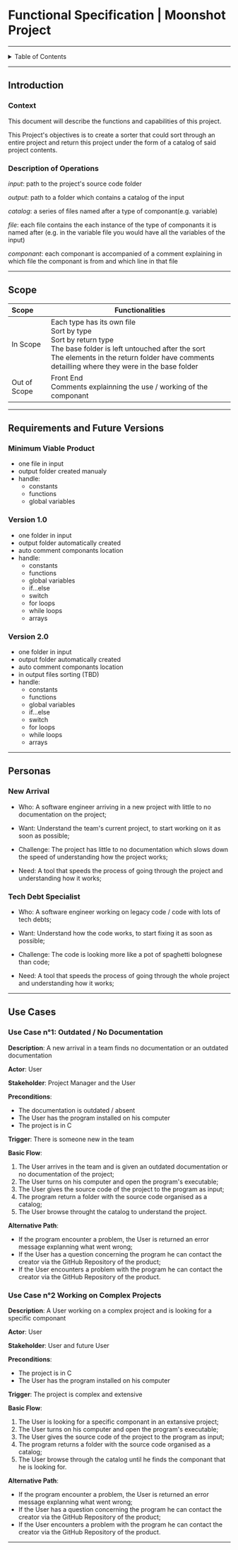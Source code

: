# Functional Specification | Moonshot Project

---

<details>
<summary>Table of Contents</summary>

- [Functional Specification | Moonshot Project](#functional-specification--moonshot-project)
  - [Introduction](#introduction)
    - [Context](#context)
    - [Description of Operations](#description-of-operations)
  - [Scope](#scope)
  - [Personas](#personas)
  - [Use Cases](#use-cases)
    - [Use Case n°1: Outdated / No Documentation](#use-case-n1-outdated--no-documentation)
    - [Use Case n°2: Working on Complex Project](#use-case-n2-working-on-complex-projects)

</details>

---

## Introduction

### Context

This document will describe the functions and capabilities of this project.

This Project's objectives is to create a sorter that could sort through an entire project and return this project under the form of a catalog of said project contents.

### Description of Operations

*input*: path to the project's source code folder

*output*: path to a folder which contains a catalog of the input

*catalog*: a series of files named after a type of componant(e.g. variable)

*file*: each file contains the each instance of the type of componants it is named after (e.g. in the variable file you would have all the variables of the input)

*componant*: each componant is accompanied of a comment explaining in which file the componant is from and which line in that file

---

## Scope

| Scope | Functionalities |
| :--- | --- |
| In Scope | Each type has its own file <br> Sort by type <br> Sort by return type <br> The base folder is left untouched after the sort <br> The elements in the return folder have comments detailling where they were in the base folder |
| Out of Scope | Front End <br> Comments explainning the use / working of the componant |

---

## Requirements and Future Versions

### Minimum Viable Product

- one file in input
- output folder created manualy
- handle:
  - constants
  - functions
  - global variables

### Version 1.0

- one folder in input
- output folder automatically created
- auto comment componants location
- handle:
  - constants
  - functions
  - global variables
  - if...else
  - switch
  - for loops
  - while loops
  - arrays

### Version 2.0

- one folder in input
- output folder automatically created
- auto comment componants location
- in output files sorting (TBD)
- handle:
  - constants
  - functions
  - global variables
  - if...else
  - switch
  - for loops
  - while loops
  - arrays

---

## Personas

### New Arrival

- Who: A software engineer arriving in a new project with little to no documentation on the project;

- Want: Understand the team's current project, to start working on it as soon as possible;

- Challenge: The project has little to no documentation which slows down the speed of understanding how the project works;

- Need: A tool that speeds the process of going through the project and understanding how it works;

### Tech Debt Specialist

- Who: A software engineer working on legacy code / code with lots of tech debts;

- Want: Understand how the code works, to start fixing it as soon as possible;

- Challenge: The code is looking more like a pot of spaghetti bolognese than code;

- Need: A tool that speeds the process of going through the whole project and understanding how it works;

---

## Use Cases

### Use Case n°1: Outdated / No Documentation

**Description**: A new arrival in a team finds no documentation or an outdated documentation

**Actor**: User

**Stakeholder**: Project Manager and the User

**Preconditions**:

- The documentation is outdated / absent
- The User has the program installed on his computer
- The project is in C
  
**Trigger**: There is someone new in the team

**Basic Flow**:

1. The User arrives in the team and is given an outdated documentation or no documentation of the project;
2. The User turns on his computer and open the program's executable;
3. The User gives the source code of the project to the program as input;
4. The program return a folder with the source code organised as a catalog;
5. The User browse throught the catalog to understand the project.
  
**Alternative Path**:

- If the program encounter a problem, the User is returned an error message explanning what went wrong;
- If the User has a question concerning the program he can contact the creator via the GitHub Repository of the product;
- If the User encounters a problem with the program he can contact the creator via the GitHub Repository of the product.

### Use Case n°2 Working on Complex Projects

**Description**: A User working on a complex project and is looking for a specific componant

**Actor**: User

**Stakeholder**: User and future User

**Preconditions**:

- The project is in C
- The User has the program installed on his computer
  
**Trigger**: The project is complex and extensive

**Basic Flow**:

1. The User is looking for a specific componant in an extansive project;
2. The User turns on his computer and open the program's executable;
3. The User gives the source code of the project to the program as input;
4. The program returns a folder with the source code organised as a catalog;
5. The User browse through the catalog until he finds the componant that he is looking for.

**Alternative Path**:

- If the program encounter a problem, the User is returned an error message explanning what went wrong;
- If the User has a question concerning the program he can contact the creator via the GitHub Repository of the product;
- If the User encounters a problem with the program he can contact the creator via the GitHub Repository of the product.

---

